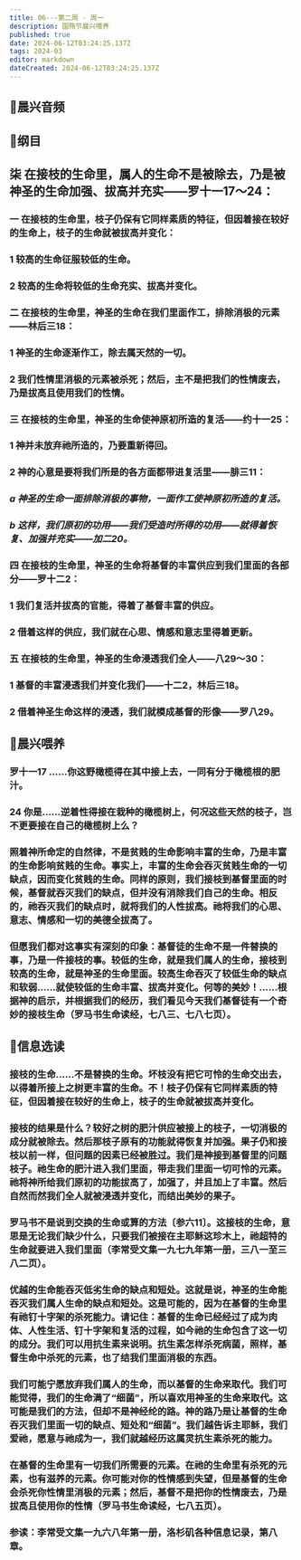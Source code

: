 ```yaml
---
title: 06---第二周 · 周一
description: 国殇节晨兴喂养
published: true
date: 2024-06-12T03:24:25.137Z
tags: 2024-03
editor: markdown
dateCreated: 2024-06-12T03:24:25.137Z
---
```


## 🎵晨兴音频

## 📖纲目

## 柒    在接枝的生命里，属人的生命不是被除去，乃是被神圣的生命加强、拔高并充实——罗十一17～24：

### 一    在接枝的生命里，枝子仍保有它同样素质的特征，但因着接在较好的生命上，枝子的生命就被拔高并变化：

### 1    较高的生命征服较低的生命。

### 2    较高的生命将较低的生命充实、拔高并变化。

### 二    在接枝的生命里，神圣的生命在我们里面作工，排除消极的元素——林后三18：

### 1    神圣的生命逐渐作工，除去属天然的一切。

### 2    我们性情里消极的元素被杀死；然后，主不是把我们的性情废去，乃是拔高且使用我们的性情。

### 三    在接枝的生命里，神圣的生命使神原初所造的复活——约十一25：

### 1    神并未放弃祂所造的，乃要重新得回。

### 2    神的心意是要将我们所是的各方面都带进复活里——腓三11：

### *a    神圣的生命一面排除消极的事物，一面作工使神原初所造的复活。*

### *b    这样，我们原初的功用——我们受造时所得的功用——就得着恢复、加强并充实——加二20。*

### 四    在接枝的生命里，神圣的生命将基督的丰富供应到我们里面的各部分——罗十二2：

### 1    我们复活并拔高的官能，得着了基督丰富的供应。

### 2    借着这样的供应，我们就在心思、情感和意志里得着更新。

### 五    在接枝的生命里，神圣的生命浸透我们全人——八29～30：

### 1    基督的丰富浸透我们并变化我们——十二2，林后三18。

### 2    借着神圣生命这样的浸透，我们就模成基督的形像——罗八29。

## 📖晨兴喂养

### 罗十一17    ……你这野橄榄得在其中接上去，一同有分于橄榄根的肥汁。

### 24    你是……逆着性得接在栽种的橄榄树上，何况这些天然的枝子，岂不更要接在自己的橄榄树上么？

### 照着神所命定的自然律，不是贫贱的生命影响丰富的生命，乃是丰富的生命影响贫贱的生命。事实上，丰富的生命会吞灭贫贱生命的一切缺点，因而变化贫贱的生命。同样的原则，我们接枝到基督里面的时候，基督就吞灭我们的缺点，但并没有消除我们自己的生命。相反的，祂吞灭我们的缺点时，就将我们的人性拔高。祂将我们的心思、意志、情感和一切的美德全拔高了。

### 但愿我们都对这事实有深刻的印象：基督徒的生命不是一件替换的事，乃是一件接枝的事。较低的生命，就是我们属人的生命，接枝到较高的生命，就是神圣的生命里面。较高生命吞灭了较低生命的缺点和软弱……就使较低的生命丰富、拔高并变化。何等的美妙！……根据神的启示，并根据我们的经历，我们看见今天我们基督徒有一个奇妙的接枝生命（罗马书生命读经，七八三、七八七页）。

## 📖信息选读

### 接枝的生命……不是替换的生命。坏枝没有把它可怜的生命交出去，以得着所接上之树更丰富的生命。不！枝子仍保有它同样素质的特征，但因着接在较好的生命上，枝子的生命就被拔高并变化。

### 接枝的结果是什么？较好之树的肥汁供应被接上的枝子，一切消极的成分就被除去。然后那枝子原有的功能就得恢复并加强。果子仍和接枝以前一样，但问题的因素已经被胜过。我们是神接到基督里的问题枝子。祂生命的肥汁进入我们里面，带走我们里面一切可怜的元素。祂将神所给我们原初的功能拔高了，加强了，并且加上了丰富。然后自然而然我们全人就被浸透并变化，而结出美妙的果子。

### 罗马书不是说到交换的生命或算的方法〔参六11〕。这接枝的生命，意思是无论我们缺少什么，只要我们被接在主耶稣这珍木上，祂超特的生命就要进入我们里面（李常受文集一九七九年第一册，三八一至三八二页）。

### 优越的生命能吞灭低劣生命的缺点和短处。这就是说，神圣的生命能吞灭我们属人生命的缺点和短处。这是可能的，因为在基督的生命里有祂钉十字架的杀死能力。请记住：基督的生命已经经过了成为肉体、人性生活、钉十字架和复活的过程，如今祂的生命包含了这一切的成分。我们可以用抗生素来说明。抗生素怎样杀死病菌，照样，基督生命中杀死的元素，也了结我们里面消极的东西。

### 我们可能宁愿放弃我们属人的生命，而以基督的生命来取代。我们可能觉得，我们的生命满了“细菌”，所以喜欢用神圣的生命来取代。这可能是我们的方法，但却不是神经纶的路。神的路乃是让基督的生命吞灭我们里面一切的缺点、短处和“细菌”。我们越告诉主耶稣，我们爱祂，愿意与祂成为一，我们就越经历这属灵抗生素杀死的能力。

### 在基督的生命里有一切我们所需要的元素。在祂的生命里有杀死的元素，也有滋养的元素。你可能对你的性情感到失望，但是基督的生命会杀死你性情里消极的元素；然后，基督不是把你的性情废去，乃是拔高且使用你的性情（罗马书生命读经，七八五页）。

### 参读：李常受文集一九六八年第一册，洛杉矶各种信息记录，第八章。
<!-- Google tag (gtag.js) -->
<script async src="https://www.googletagmanager.com/gtag/js?id=G-1P8709Z16T"></script>
<script>
  window.dataLayer = window.dataLayer || [];
  function gtag(){dataLayer.push(arguments);}
  gtag('js', new Date());

  gtag('config', 'G-1P8709Z16T');
</script>